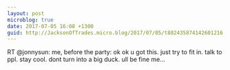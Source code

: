 ```yaml
---
layout: post
microblog: true
date: 2017-07-05 16:08 +1300
guid: http://JacksonOfTrades.micro.blog/2017/07/05/t882435874142601216.html
---
```

RT @jonnysun: me, before the party: ok ok u got this. just try to fit in. talk to ppl. stay cool. dont turn into a big duck. ull be fine
me…

